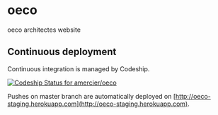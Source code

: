 oeco
====

oeco architectes website


Continuous deployment
---------------------

Continuous integration is managed by Codeship.

[ ![Codeship Status for amercier/oeco](https://codeship.io/projects/fc0a9ad0-3985-0132-5ee4-763227f85a51/status)](https://codeship.io/projects/42221)

Pushes on master branch are automatically deployed on
[http://oeco-staging.herokuapp.com](http://oeco-staging.herokuapp.com).
